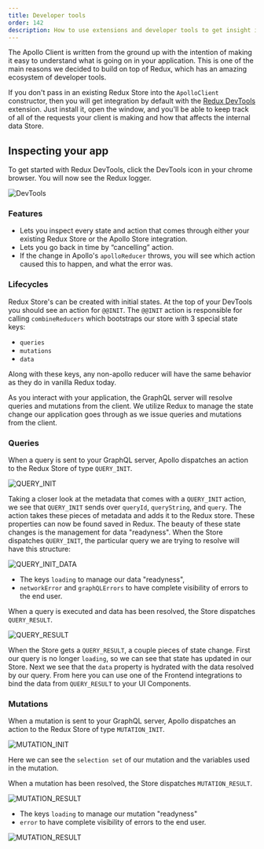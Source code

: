 ```yaml
---
title: Developer tools
order: 142
description: How to use extensions and developer tools to get insight into what your app is doing.
---
```


The Apollo Client is written from the ground up with the intention of making it easy to understand what is going on in your application. This is one of the main reasons we decided to build on top of Redux, which has an amazing ecosystem of developer tools.

If you don't pass in an existing Redux Store into the `ApolloClient` constructor, then you will get integration by default with the [Redux DevTools](https://chrome.google.com/webstore/detail/redux-devtools/lmhkpmbekcpmknklioeibfkpmmfibljd?hl=en) extension. Just install it, open the window, and you'll be able to keep track of all of the requests your client is making and how that affects the internal data Store.

<h2 id="demo">Inspecting your app</h2>

To get started with Redux DevTools, click the DevTools icon in your chrome browser. You will now see the Redux logger.

![DevTools](../assets/devtools/devtools.png)

### Features

* Lets you inspect every state and action that comes through either your existing Redux Store or the Apollo Store integration.
* Lets you go back in time by “cancelling” action.
* If the change in Apollo's `apolloReducer` throws, you will see which action caused this to happen, and what the error was.

### Lifecycles 

Redux Store's can be created with initial states. At the top of your DevTools you should see an action for `@@INIT`. The `@@INIT` action is responsible for calling `combineReducers` which bootstraps our store with 3 special state keys:

* `queries` 
* `mutations`
* `data`

Along with these keys, any non-apollo reducer will have the same behavior as they do in vanilla Redux today. 

As you interact with your application, the GraphQL server will resolve queries and mutations from the client. We utilize Redux to manage the state change our application goes through as we issue queries and mutations from the client.

### Queries

When a query is sent to your GraphQL server, Apollo dispatches an action to the Redux Store of type `QUERY_INIT`.

![QUERY_INIT](../assets/devtools/query-init.png)

Taking a closer look at the metadata that comes with a `QUERY_INIT` action, we see that `QUERY_INIT` sends over `queryId`, `queryString`, and `query`. The action takes these pieces of metadata and adds it to the Redux store. These properties can now be found saved in Redux. 
The beauty of these state changes is the management for data "readyness". When the Store dispatches `QUERY_INIT`, the particular query we are trying to resolve will have this structure:

![QUERY_INIT_DATA](../assets/devtools/query-init-data.png)

* The keys `loading` to manage our data "readyness", 
* `networkError` and `graphQLErrors` to have complete visibility of errors to the end user.

When a query is executed and data has been resolved, the Store dispatches `QUERY_RESULT`.

![QUERY_RESULT](../assets/devtools/query-result.png)

When the Store gets a `QUERY_RESULT`, a couple pieces of state change. First our query is no longer `loading`, so we can see that state has updated in our Store. Next we see that the `data` property is hydrated with the data resolved by our query. From here you can use one of the Frontend integrations to bind the data from `QUERY_RESULT` to your UI Components. 

### Mutations

When a mutation is sent to your GraphQL server, Apollo dispatches an action to the Redux Store of type `MUTATION_INIT`.

![MUTATION_INIT](../assets/devtools/mutation-init.png)

Here we can see the `selection set` of our mutation and the variables used in the mutation. 

When a mutation has been resolved, the Store dispatches `MUTATION_RESULT`. 

![MUTATION_RESULT](../assets/devtools/mutation-result.png)

* The keys `loading` to manage our mutation "readyness" 
* `error` to have complete visibility of errors to the end user.

![MUTATION_RESULT](../assets/devtools/mutation-result-data.png)
